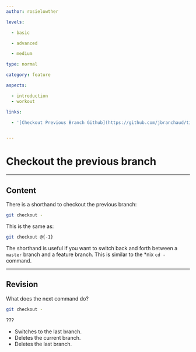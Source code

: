 ```yaml
---
author: rosielowther

levels:

  - basic

  - advanced

  - medium

type: normal

category: feature

aspects:

  - introduction
  - workout

links:

  - '[Checkout Previous Branch Github](https://github.com/jbranchaud/til/blob/master/git/checkout-previous-branch.md){website}'


---
```


# Checkout the previous branch

---
## Content

There is a shorthand to checkout the previous branch:
```bash
git checkout -
```
This is the same as:
```bash
git checkout @{-1}
```
The shorthand is useful if you want to switch back and forth between a `master` branch and a feature branch.
This is similar to the *nix `cd -` command.

---
## Revision

What does the next command do?
```bash
git checkout -
```
???

* Switches to the last branch.
* Deletes the current branch.
* Deletes the last branch.

 
 
